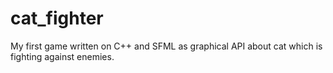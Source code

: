 # cat_fighter
My first game written on C++ and SFML as graphical API about cat which is fighting against enemies.
